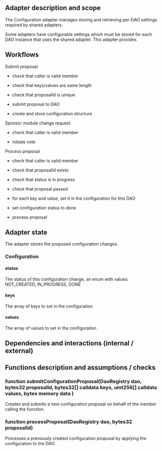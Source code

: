 ## Adapter description and scope
The Configuration adapter manages storing and retrieving per-DAO settings required by shared adapters.

Some adapters have configurable settings which must be stored for each DAO instance that uses the shared adapter. This
adapter provides

## Workflows

Submit proposal
- check that caller is valid member
- check that keys/values are same length
- check that proposalId is unique

- submit proposal to DAO
- create and store configuration structure

Sponsor module change request
- check that caller is valid member

- initiate vote

Process proposal
- check that caller is valid member
- check that proposalId exists
- check that status is in progress
- check that proposal passed

- for each key and value, set it in the configuration for this DAO
- set configuration status to done
- process proposal


## Adapter state

The adapter stores the proposed configuration changes.

### Configuration

#### status 

The status of this configuration change, an enum with values: NOT_CREATED, IN_PROGRESS, DONE

#### keys

The array of keys to set in the configuration

#### values

The array of values to set in the configuration

## Dependencies and interactions (internal / external)

## Functions description and assumptions / checks

### function submitConfigurationProposal(DaoRegistry dao, bytes32 proposalId, bytes32[] calldata keys, uint256[] calldata values, bytes memory data )

Creates and submits a new configuration proposal on behalf of the member calling the function.

### function processProposal(DaoRegistry dao, bytes32 proposalId)

Processes a previously created configuration proposal by applying the configuration to the DAO.
